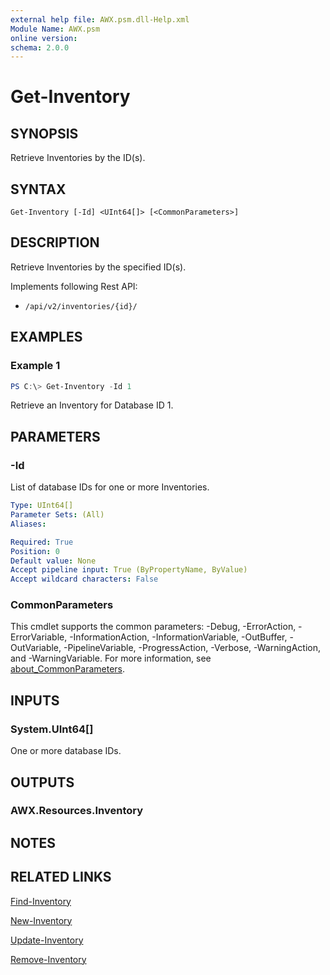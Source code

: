 ```yaml
---
external help file: AWX.psm.dll-Help.xml
Module Name: AWX.psm
online version:
schema: 2.0.0
---
```


# Get-Inventory

## SYNOPSIS
Retrieve Inventories by the ID(s).

## SYNTAX

```
Get-Inventory [-Id] <UInt64[]> [<CommonParameters>]
```

## DESCRIPTION
Retrieve Inventories by the specified ID(s).

Implements following Rest API:  
- `/api/v2/inventories/{id}/`  

## EXAMPLES

### Example 1
```powershell
PS C:\> Get-Inventory -Id 1
```

Retrieve an Inventory for Database ID 1.

## PARAMETERS

### -Id
List of database IDs for one or more Inventories.

```yaml
Type: UInt64[]
Parameter Sets: (All)
Aliases:

Required: True
Position: 0
Default value: None
Accept pipeline input: True (ByPropertyName, ByValue)
Accept wildcard characters: False
```

### CommonParameters
This cmdlet supports the common parameters: -Debug, -ErrorAction, -ErrorVariable, -InformationAction, -InformationVariable, -OutBuffer, -OutVariable, -PipelineVariable, -ProgressAction, -Verbose, -WarningAction, and -WarningVariable. For more information, see [about_CommonParameters](http://go.microsoft.com/fwlink/?LinkID=113216).

## INPUTS

### System.UInt64[]
One or more database IDs.

## OUTPUTS

### AWX.Resources.Inventory
## NOTES

## RELATED LINKS

[Find-Inventory](Find-Inventory.md)

[New-Inventory](New-Inventory.md)

[Update-Inventory](Update-Inventory.md)

[Remove-Inventory](Remove-Inventory.md)
